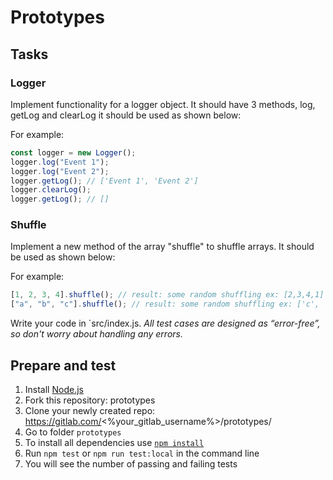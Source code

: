 # Prototypes

## Tasks

### Logger

Implement functionality for a logger object. It should have 3 methods, log, getLog and clearLog it should be used as shown below:

For example:

```js
const logger = new Logger();
logger.log("Event 1");
logger.log("Event 2");
logger.getLog(); // ['Event 1', 'Event 2']
logger.clearLog();
logger.getLog(); // []
```

### Shuffle

Implement a new method of the array "shuffle" to shuffle arrays. It should be used as shown below:

For example:

```js
[1, 2, 3, 4].shuffle(); // result: some random shuffling ex: [2,3,4,1]
["a", "b", "c"].shuffle(); // result: some random shuffling ex: ['c', 'b', 'a']
```

Write your code in `src/index.js.
_All test cases are designed as “error-free”, so don't worry about handling any errors._

## Prepare and test

1. Install [Node.js](https://nodejs.org/en/download/)
2. Fork this repository: prototypes
3. Clone your newly created repo: https://gitlab.com/<%your_gitlab_username%>/prototypes/
4. Go to folder `prototypes`
5. To install all dependencies use [`npm install`](https://docs.npmjs.com/cli/install)
6. Run `npm test` or `npm run test:local` in the command line
7. You will see the number of passing and failing tests
